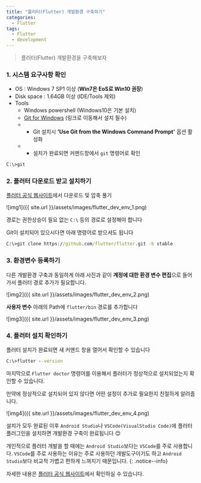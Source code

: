 ```yaml
---
title: "플러터(Flutter) 개발환경 구축하기"
categories:
  - Flutter
tags:
  - Flutter
  - development
---
```



> 플러터(Flutter) 개발환경을 구축해보자


### 1. 시스템 요구사항 확인
- OS : Windows 7 SP1 이상 (**Win7은 EoS로 Win10 권장**)
- Disk space : 1.64GB 이상 (IDE/Tools 제외)
- Tools
  * Windows powershell (Windows10은 기본 설치)
  * [Git for Windows](https://git-scm.com/download/win) (링크로 이동해서 설치 필수)
  * * Git 설치시 **'Use Git from the Windows Command Prompt'** 옵션 활성화
  * * 설치가 완료되면 커맨드창에서 `git` 명령어로 확인


```cmd
C:\>git
```


### 2. 플러터 다운로드 받고 설치하기
[플러터 공식 웹사이트](https://docs.flutter.dev/get-started/install/windows)에서 다운로드 및 압축 풀기


![img1]({{ site.url }}/assets/images/flutter_dev_env_1.png)


경로는 권한상승이 필요 없는 `C:\` 등의 경로로 설정해야 합니다

Git이 설치되어 있으시다면 아래 명령어로 받으셔도 됩니다


```cmd
C:\>git clone https://github.com/flutter/flutter.git -b stable
```


### 3. 환경변수 등록하기


다른 개발환경 구축과 동일하게 아래 사진과 같이 **계정에 대한 환경 변수 편집**으로 들어가서 플러터 경로 추가가 필요합니다.


![img2]({{ site.url }}/assets/images/flutter_dev_env_2.png)


**사용자 변수** 아래의 Path에 `flutter/bin` 경로를 추가합니다


![img3]({{ site.url }}/assets/images/flutter_dev_env_3.png)


### 4. 플러터 설치 확인하기

플러터 설치가 완료되면 새 커맨드 창을 열어서 확인할 수 있습니다


```cmd
C:\>flutter --version
```

마지막으로 `Flutter doctor` 명령어를 이용해서 플러터가 정상적으로 설치되었는지 확인할 수 있습니다.


만약에 정상적으로 설치되어 있지 않다면 어떤 설정이 추가로 필요한지 친절하게 알려줍니다.

![img4]({{ site.url }}/assets/images/flutter_dev_env_4.png)


설치가 모두 완료된 이후 `Android Studio`나 `VSCode(VisualStudio Code)`에 플러터 플러그인을 설치하면 개발환경 구축이 완료됩니다 😊


개인적으로 플러터 개발을 할 때에는 `Android Studio`보다는 `VSCode`를 주로 사용합니다. `VSCode`를 주로 사용하는 이유는 주로 사용하던 개발도구이기도 하고 `Android Studio`보다 비교적 가볍고 편하게 느껴지기 때문입니다.
{: .notice--info}


자세한 내용은 [플러터 공식 웹사이트](https://docs.flutter.dev/)에서 확인하실 수 있습니다.
